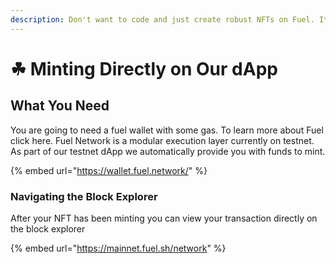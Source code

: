 ```yaml
---
description: Don't want to code and just create robust NFTs on Fuel. Its easy on our app.
---
```


# ☘ Minting Directly on Our dApp

## What You Need

You are going to need a fuel wallet with some gas. To learn more about Fuel click here. Fuel Network is a modular execution layer currently on testnet. As part of our testnet dApp we automatically provide you with funds to mint.&#x20;

{% embed url="https://wallet.fuel.network/" %}

### Navigating the Block Explorer

After your NFT has been minting you can view your transaction directly on the block explorer

{% embed url="https://mainnet.fuel.sh/network" %}


